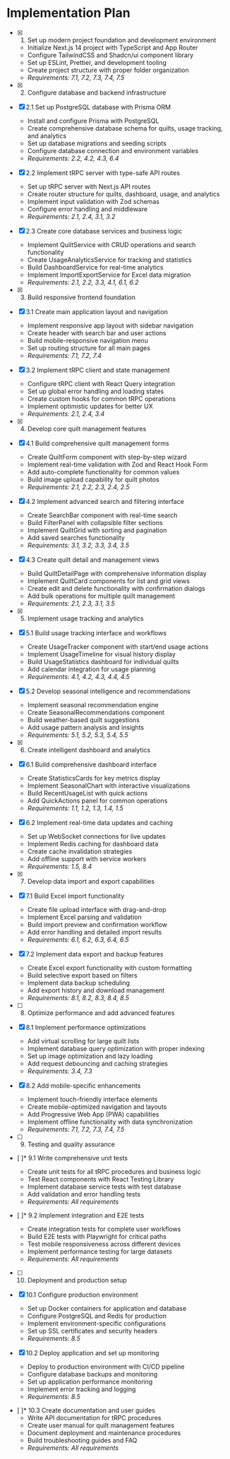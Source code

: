 # Implementation Plan

- [x] 1. Set up modern project foundation and development environment
  - Initialize Next.js 14 project with TypeScript and App Router
  - Configure TailwindCSS and Shadcn/ui component library
  - Set up ESLint, Prettier, and development tooling
  - Create project structure with proper folder organization
  - _Requirements: 7.1, 7.2, 7.3, 7.4, 7.5_

- [x] 2. Configure database and backend infrastructure

- [x] 2.1 Set up PostgreSQL database with Prisma ORM
  - Install and configure Prisma with PostgreSQL
  - Create comprehensive database schema for quilts, usage tracking, and analytics
  - Set up database migrations and seeding scripts
  - Configure database connection and environment variables
  - _Requirements: 2.2, 4.2, 4.3, 6.4_

- [x] 2.2 Implement tRPC server with type-safe API routes
  - Set up tRPC server with Next.js API routes
  - Create router structure for quilts, dashboard, usage, and analytics
  - Implement input validation with Zod schemas
  - Configure error handling and middleware
  - _Requirements: 2.1, 2.4, 3.1, 3.2_

- [x] 2.3 Create core database services and business logic
  - Implement QuiltService with CRUD operations and search functionality
  - Create UsageAnalyticsService for tracking and statistics
  - Build DashboardService for real-time analytics
  - Implement ImportExportService for Excel data migration
  - _Requirements: 2.1, 2.2, 3.3, 4.1, 6.1, 6.2_

- [x] 3. Build responsive frontend foundation

- [x] 3.1 Create main application layout and navigation
  - Implement responsive app layout with sidebar navigation
  - Create header with search bar and user actions
  - Build mobile-responsive navigation menu
  - Set up routing structure for all main pages
  - _Requirements: 7.1, 7.2, 7.4_

- [x] 3.2 Implement tRPC client and state management
  - Configure tRPC client with React Query integration
  - Set up global error handling and loading states
  - Create custom hooks for common tRPC operations
  - Implement optimistic updates for better UX
  - _Requirements: 2.1, 2.4, 3.4_

- [x] 4. Develop core quilt management features

- [x] 4.1 Build comprehensive quilt management forms
  - Create QuiltForm component with step-by-step wizard
  - Implement real-time validation with Zod and React Hook Form
  - Add auto-complete functionality for common values
  - Build image upload capability for quilt photos
  - _Requirements: 2.1, 2.2, 2.3, 2.4, 2.5_

- [x] 4.2 Implement advanced search and filtering interface
  - Create SearchBar component with real-time search
  - Build FilterPanel with collapsible filter sections
  - Implement QuiltGrid with sorting and pagination
  - Add saved searches functionality
  - _Requirements: 3.1, 3.2, 3.3, 3.4, 3.5_

- [x] 4.3 Create quilt detail and management views
  - Build QuiltDetailPage with comprehensive information display
  - Implement QuiltCard components for list and grid views
  - Create edit and delete functionality with confirmation dialogs
  - Add bulk operations for multiple quilt management
  - _Requirements: 2.1, 2.3, 3.1, 3.5_

- [x] 5. Implement usage tracking and analytics

- [x] 5.1 Build usage tracking interface and workflows
  - Create UsageTracker component with start/end usage actions
  - Implement UsageTimeline for visual history display
  - Build UsageStatistics dashboard for individual quilts
  - Add calendar integration for usage planning
  - _Requirements: 4.1, 4.2, 4.3, 4.4, 4.5_

- [x] 5.2 Develop seasonal intelligence and recommendations
  - Implement seasonal recommendation engine
  - Create SeasonalRecommendations component
  - Build weather-based quilt suggestions
  - Add usage pattern analysis and insights
  - _Requirements: 5.1, 5.2, 5.3, 5.4, 5.5_

- [x] 6. Create intelligent dashboard and analytics

- [x] 6.1 Build comprehensive dashboard interface
  - Create StatisticsCards for key metrics display
  - Implement SeasonalChart with interactive visualizations
  - Build RecentUsageList with quick actions
  - Add QuickActions panel for common operations
  - _Requirements: 1.1, 1.2, 1.3, 1.4, 1.5_

- [x] 6.2 Implement real-time data updates and caching
  - Set up WebSocket connections for live updates
  - Implement Redis caching for dashboard data
  - Create cache invalidation strategies
  - Add offline support with service workers
  - _Requirements: 1.5, 8.4_

- [x] 7. Develop data import and export capabilities

- [x] 7.1 Build Excel import functionality
  - Create file upload interface with drag-and-drop
  - Implement Excel parsing and validation
  - Build import preview and confirmation workflow
  - Add error handling and detailed import results
  - _Requirements: 6.1, 6.2, 6.3, 6.4, 6.5_

- [x] 7.2 Implement data export and backup features
  - Create Excel export functionality with custom formatting
  - Build selective export based on filters
  - Implement data backup scheduling
  - Add export history and download management
  - _Requirements: 8.1, 8.2, 8.3, 8.4, 8.5_

- [ ] 8. Optimize performance and add advanced features
- [x] 8.1 Implement performance optimizations
  - Add virtual scrolling for large quilt lists
  - Implement database query optimization with proper indexing
  - Set up image optimization and lazy loading
  - Add request debouncing and caching strategies
  - _Requirements: 3.4, 7.3_

- [x] 8.2 Add mobile-specific enhancements
  - Implement touch-friendly interface elements
  - Create mobile-optimized navigation and layouts
  - Add Progressive Web App (PWA) capabilities
  - Implement offline functionality with data synchronization
  - _Requirements: 7.1, 7.2, 7.3, 7.4, 7.5_

- [ ] 9. Testing and quality assurance
- [ ]\* 9.1 Write comprehensive unit tests
  - Create unit tests for all tRPC procedures and business logic
  - Test React components with React Testing Library
  - Implement database service tests with test database
  - Add validation and error handling tests
  - _Requirements: All requirements_

- [ ]\* 9.2 Implement integration and E2E tests
  - Create integration tests for complete user workflows
  - Build E2E tests with Playwright for critical paths
  - Test mobile responsiveness across different devices
  - Implement performance testing for large datasets
  - _Requirements: All requirements_

- [ ] 10. Deployment and production setup
- [x] 10.1 Configure production environment
  - Set up Docker containers for application and database
  - Configure PostgreSQL and Redis for production
  - Implement environment-specific configurations
  - Set up SSL certificates and security headers
  - _Requirements: 8.5_

- [x] 10.2 Deploy application and set up monitoring
  - Deploy to production environment with CI/CD pipeline
  - Configure database backups and monitoring
  - Set up application performance monitoring
  - Implement error tracking and logging
  - _Requirements: 8.5_

- [ ]\* 10.3 Create documentation and user guides
  - Write API documentation for tRPC procedures
  - Create user manual for quilt management features
  - Document deployment and maintenance procedures
  - Build troubleshooting guides and FAQ
  - _Requirements: All requirements_
